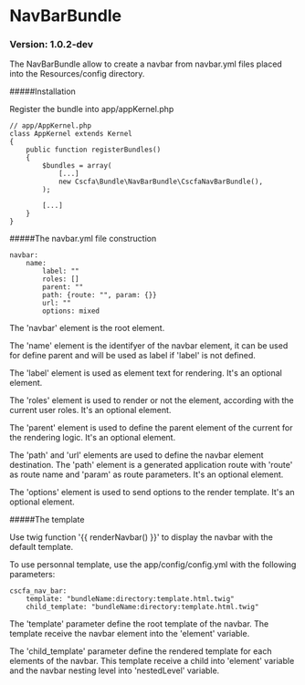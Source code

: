 # NavBarBundle
### Version: 1.0.2-dev

The NavBarBundle allow to create a navbar from navbar.yml files placed into the Resources/config directory.

#####Installation

Register the bundle into app/appKernel.php

```
// app/AppKernel.php
class AppKernel extends Kernel
{
    public function registerBundles()
    {
        $bundles = array(
            [...]
            new Cscfa\Bundle\NavBarBundle\CscfaNavBarBundle(),
        );
        
        [...]
    }
}
```

#####The navbar.yml file construction

```
navbar:
	name:
		label: ""
		roles: []
		parent: ""
		path: {route: "", param: {}}
		url: ""
		options: mixed
```

The 'navbar' element is the root element.

The 'name' element is the identifyer of the navbar element, it can be used for define parent and will be used as label if 'label' is not defined.

The 'label' element is used as element text for rendering. It's an optional element.

The 'roles' element is used to render or not the element, according with the current user roles. It's an optional element.

The 'parent' element is used to define the parent element of the current for the rendering logic. It's an optional element.

The 'path' and 'url' elements are used to define the navbar element destination. The 'path' element is a generated application route with 'route' as route name and 'param' as route parameters. It's an optional element.

The 'options' element is used to send options to the render template. It's an optional element.

#####The template

Use twig function '{{ renderNavbar() }}' to display the navbar with the default template.

To use personnal template, use the app/config/config.yml with the following parameters: 

```
cscfa_nav_bar:
    template: "bundleName:directory:template.html.twig"
    child_template: "bundleName:directory:template.html.twig"
```

The 'template' parameter define the root template of the navbar. The template receive the navbar element into the 'element' variable.

The 'child_template' parameter define the rendered template for each elements of the navbar. This template receive a child into 'element' variable and the navbar nesting level into 'nestedLevel' variable.
